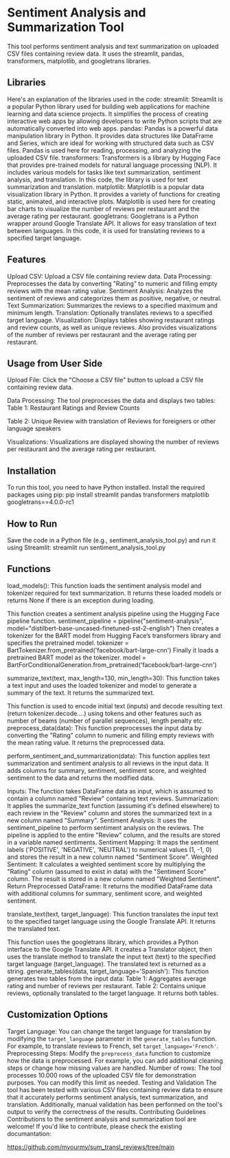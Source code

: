 # Sentiment Analysis and Summarization Tool
This tool performs sentiment analysis and text summarization on uploaded CSV files containing review data. It uses the streamlit, pandas, transformers, matplotlib, and googletrans libraries.

## Libraries
Here's an explanation of the libraries used in the code:
streamlit: Streamlit is a popular Python library used for building web applications for machine learning and data science projects. It simplifies the process of creating interactive web apps by allowing developers to write Python scripts that are automatically converted into web apps.
pandas: Pandas is a powerful data manipulation library in Python. It provides data structures like DataFrame and Series, which are ideal for working with structured data such as CSV files. Pandas is used here for reading, processing, and analyzing the uploaded CSV file.
transformers: Transformers is a library by Hugging Face that provides pre-trained models for natural language processing (NLP). It includes various models for tasks like text summarization, sentiment analysis, and translation. In this code, the library is used for text summarization and translation. 
matplotlib: Matplotlib is a popular data visualization library in Python. It provides a variety of functions for creating static, animated, and interactive plots. Matplotlib is used here for creating bar charts to visualize the number of reviews per restaurant and the average rating per restaurant.
googletrans: Googletrans is a Python wrapper around Google Translate API. It allows for easy translation of text between languages. In this code, it is used for translating reviews to a specified target language.

## Features
Upload CSV: Upload a CSV file containing review data.
Data Processing: Preprocesses the data by converting "Rating" to numeric and filling empty reviews with the mean rating value.
Sentiment Analysis: Analyzes the sentiment of reviews and categorizes them as positive, negative, or neutral.
Text Summarization: Summarizes the reviews to a specified maximum and minimum length.
Translation: Optionally translates reviews to a specified target language.
Visualization: Displays tables showing restaurant ratings and review counts, as well as unique reviews. Also provides visualizations of the number of reviews per restaurant and the average rating per restaurant.

##  Usage from User Side
Upload File: Click the "Choose a CSV file" button to upload a CSV file containing review data.



Data Processing: The tool preprocesses the data and displays two tables:
Table 1: Restaurant Ratings and Review Counts


Table 2: Unique Review with translation of Reviews for foreigners or other language speakers



Visualizations: Visualizations are displayed showing the number of reviews per restaurant and the average rating per restaurant.


##  Installation
To run this tool, you need to have Python installed. Install the required packages using pip:
pip install streamlit pandas transformers matplotlib googletrans==4.0.0-rc1

##  How to Run
Save the code in a Python file (e.g., sentiment_analysis_tool.py) and run it using Streamlit:
streamlit run sentiment_analysis_tool.py

##  Functions
load_models(): This function loads the sentiment analysis model and tokenizer required for text summarization. It returns these loaded models or returns None if there is an exception during loading.

This function creates a sentiment analysis pipeline using the Hugging Face pipeline function. 
sentiment_pipeline = pipeline("sentiment-analysis", model="distilbert-base-uncased-finetuned-sst-2-english")
Then creates a tokenizer for the BART model from Hugging Face’s transformers library and specifies the pretrained model. 
tokenizer = BartTokenizer.from_pretrained('facebook/bart-large-cnn') 
Finally it loads a pretrained BART model as the tokenizer.
model = BartForConditionalGeneration.from_pretrained('facebook/bart-large-cnn') 

summarize_text(text, max_length=130, min_length=30): This function takes a text input and uses the loaded tokenizer and model to generate a summary of the text. It returns the summarized text.

This function is used to encode initial text (inputs) and decode resulting text (return tokenizer.decode….) using tokens and other features such as number of beams (number of parallel sequences), length penalty etc.
preprocess_data(data): This function preprocesses the input data by converting the "Rating" column to numeric and filling empty reviews with the mean rating value. It returns the preprocessed data.

perform_sentiment_and_summarization(data): This function applies text summarization and sentiment analysis to all reviews in the input data. It adds columns for summary, sentiment, sentiment score, and weighted sentiment to the data and returns the modified data.

Inputs: The function takes DataFrame data as input, which is assumed to contain a column named "Review" containing text reviews.
Summarization: It applies the summarize_text function (assuming it's defined elsewhere) to each review in the "Review" column and stores the summarized text in a new column named "Summary".
Sentiment Analysis: It uses the sentiment_pipeline to perform sentiment analysis on the reviews. The pipeline is applied to the entire "Review" column, and the results are stored in a variable named sentiments.
Sentiment Mapping: It maps the sentiment labels ('POSITIVE', 'NEGATIVE', 'NEUTRAL') to numerical values (1, -1, 0) and stores the result in a new column named "Sentiment Score".
Weighted Sentiment: It calculates a weighted sentiment score by multiplying the "Rating" column (assumed to exist in data) with the "Sentiment Score" column. The result is stored in a new column named "Weighted Sentiment".
Return Preprocessed DataFrame: It returns the modified DataFrame data with additional columns for summary, sentiment score, and weighted sentiment.

translate_text(text, target_language): This function translates the input text to the specified target language using the Google Translate API. It returns the translated text.

This function uses the googletrans library, which provides a Python interface to the Google Translate API. It creates a Translator object, then uses the translate method to translate the input text (text) to the specified target language (target_language). The translated text is returned as a string.
generate_tables(data, target_language='Spanish'): This function generates two tables from the input data:
Table 1: Aggregates average rating and number of reviews per restaurant.
Table 2: Contains unique reviews, optionally translated to the target language. It returns both tables.

##  Customization Options
 Target Language: You can change the target language for translation by modifying the `target_language` parameter in the `generate_tables` function. For example, to translate reviews to French, set `target_language='French'`.
Preprocessing Steps: Modify the `preprocess_data` function to customize how the data is preprocessed. For example, you can add additional cleaning steps or change how missing values are handled.
Number of rows: The tool processes 10.000 rows of the uploaded CSV file for demonstration purposes. You can modify this limit as needed.
Testing and Validation
The tool has been tested with various CSV files containing review data to ensure that it accurately performs sentiment analysis, text summarization, and translation. Additionally, manual validation has been performed on the tool's output to verify the correctness of the results.
Contributing Guidelines
Contributions to the sentiment analysis and summarization tool are welcome! If you'd like to contribute, please check the existing documantation:

https://github.com/myourmy/sum_transl_reviews/tree/main 



